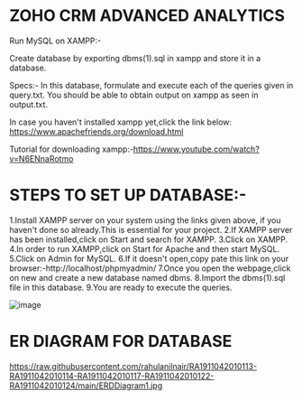 # ZOHO CRM ADVANCED ANALYTICS

Run MySQL on XAMPP:-

Create database by exporting dbms(1).sql in xampp and store it in a database.

Specs:-
In this database, formulate and execute each of the queries given in query.txt. You should be able to obtain output on xampp as seen in output.txt.

In case you haven't installed xampp yet,click the link below:
https://www.apachefriends.org/download.html

Tutorial for downloading xampp:-https://www.youtube.com/watch?v=N6ENnaRotmo

# STEPS TO SET UP DATABASE:-

1.Install XAMPP server on your system using the links given above, if you haven't done so already.This is essential for your project.
2.If XAMPP server has been installed,click on Start and search for XAMPP.
3.Click on XAMPP.
4.In order to run XAMPP,click on Start for Apache and then start MySQL.
5.Click on Admin for MySQL.
6.If it doesn't open,copy pate this link on your browser:-http://localhost/phpmyadmin/
7.Once you open the webpage,click on new and create a new database named dbms.
8.Import the dbms(1).sql file in this database.
9.You are ready to execute the queries.

![image](https://user-images.githubusercontent.com/66904708/117148858-4491a600-add4-11eb-8f0b-53daf9bbb81f.png)

# ER DIAGRAM FOR DATABASE

https://raw.githubusercontent.com/rahulanilnair/RA1911042010113-RA1911042010114-RA1911042010117-RA1911042010122-RA1911042010124/main/ERDDiagram1.jpg

